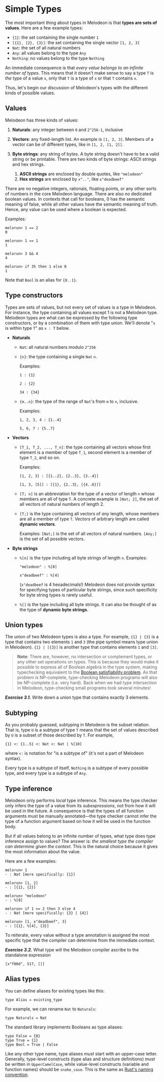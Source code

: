 # Simple Types

The most important thing about types in Melodeon is that **types are sets of values**. Here are a few example types:

- `{1}`: the set containing the single number `1`
- `[{1}, {2}, {3}]`: the set containing the single vector `[1, 2, 3]`
- `Nat`: the set of all natural numbers
- `Any`: all values belong to the type `Any`
- `Nothing`: no values belong to the type `Nothing`

An immediate consequence is that _every value belongs to an infinite number of types_. This means that it doesn't make sense to say a type `T` is _the_ type of a value `x`, only that `T` is a type of `x` or that `T` contains `x`.

Thus, let's begin our discussion of Melodeon's types with the different kinds of possible values.

## Values

Melodeon has three kinds of values:

1. **Naturals**: any integer between `0` and `2^256-1`, inclusive

2. **Vectors**: any fixed-length list. An example is `[1, 2, 3]`. Members of a vector can be of different types, like in `[1, 2, [1, 2]]`.

3. **Byte strings**: any string of bytes. A byte string doesn't have to be a valid string or be printable. There are two kinds of byte strings: ASCII strings and hex strings.
   1. **ASCII strings** are enclosed by double quotes, like `"melodeon"`
   2. **Hex strings** are enclosed by `x".."`, like `x"deadbeef"`

There are _no_ negative integers, rationals, floating points, or any other sorts of numbers in the core Melodeon language. There are also _no_ dedicated boolean values. In contexts that call for booleans, 0 has the semantic meaning of false, while all other values have the semantic meaning of truth. Hence, any value can be used where a boolean is expected.

Examples:

```
melorun> 1 == 2
0

melorun> 1 == 1
1

melorun> 3 && 4
4

melorun> if 35 then 1 else 0
1
```

Note that `Bool` is an alias for `{0..1}`.

## Type constructors

Types are sets of values, but not every set of values is a type in Melodeon. For instance, the type containing all values except 1 is not a Melodeon type. Melodeon types are what can be expressed by the following type constructors, or by a combination of them with type union. We'll denote "`x` is within type `T`" as `x : T` below.

- **Naturals**

  - `Nat`: all natural numbers modulo `2^256`

  - `{n}`: the type containing a single `Nat` `n`.

    Examples:

    ```
    1 : {1}

    2 : {2}

    34 : {34}
    ```

  - `{m..n}`: the type of the range of `Nat`'s from `m` to `n`, inclusive.

    Examples:

    ```
    1, 2, 3, 4 : {1..4}

    5, 6, 7 : {5..7}
    ```

- **Vectors**

  - `[T_1, T_2, ..., T_n]`: the type containing all vectors whose first element is a member of type `T_1`, second element is a member of type `T_2`, and so on.

    Examples:

    ```
    [1, 2, 3] : [{1..2}, {2..3}, {3..4}]

    [1, 3, [5]] : [{1}, {2..3}, [{4..6}]]
    ```

  - `[T; n]` is an abbreviation for the type of a vector of length `n` whose members are all of type `T`. A concrete example is `[Nat; 2]`, the set of all vectors of natural numbers of length 2.

  - `[T;]` is the type containing all vectors of _any_ length, whose members are all a member of type `T`. Vectors of arbitrary length are called **dynamic vectors**.

    Examples: `[Nat;]` is the set of all vectors of natural numbers. `[Any;]` is the set of all possible vectors.

- **Byte strings**

  - `%[n]` is the type including all byte strings of length `n`.
    Examples:

    ```
    "melodeon" : %[8]

    x"deadbeef" : %[4]
    ```

    (`x"deadbeef` is 4 hexadecimals!) Melodeon does not provide syntax for specifying types of particular byte strings, since such specificity for byte string types is rarely useful.

  - `%[]` is the type including all byte strings. It can also be thought of as the type of **dynamic byte strings**.

<!-- Note that Melodeon's type syntax does not make specifying every type easy. For example, there is no easy syntax for specifying something like the set or type of all vectors of length 50 whose first element belongs to `Nat` (it's possible: you just need to type `Any` 49 times in `[Nat, Any, ..., Any]`).
 -->

## Union types

The union of two Melodeon types is also a type. For example, `{1} | {3}` is a type that contains two elements `1` and `3` (the pipe symbol means type union in Melodeon). `{1} | [{3}]` is another type that contains elements `1` and `[3]`.

> **Note**: There are, however, no intersection or complement types, or any other set operations on types. This is because they would make it possible to express all of Boolean algebra in the type system, making typechecking equivalent to the [Boolean satisfiability problem](https://en.wikipedia.org/wiki/Boolean_satisfiability_problem). As that problem is NP-complete, type-checking Melodeon programs will also be NP-complete (i.e. very hard). Back when we had type intersection in Melodeon, type-checking small programs took several minutes!

**_Exercise 3.1._** Write down a union type that contains exactly 3 elements.

## Subtyping

As you probably guessed, subtyping in Melodeon is the subset relation. That is, type `U` is a subtype of type `T` means that the set of values described by `U` is a subset of those described by `T`. For example,

```
{1} <: {1..5} <: Nat <: Nat | %[10]
```

where `<:` is notation for "is a subtype of" (it's not a part of Melodeon syntax).

Every type is a subtype of itself, `Nothing` is a subtype of every possible type, and every type is a subtype of `Any`.

## Type inference

Melodeon only performs _local_ type inference. This means the type checker only infers the type of a value from its _subexpressions_, not from how it will be used in the future. A consequence is that the types of all function arguments must be manually annotated—the type checker cannot infer the type of a function argument based on how it will be used in the function body.

But if all values belong to an infinite number of types, what type does type inference assign to values? The answer is: _the smallest type the compiler can determine given the context_. This is the natural choice because it gives the most information about the value.

Here are a few examples:

```
melorun> 1
- : Nat [more specifically: {1}]

melorun> [1, 2]
- : [{1}, {2}]

melorun> "melodeon"
- : %[8]

melorun> if 1 == 2 then 3 else 4
- : Nat [more specifically: {3} | {4}]

melorun> [1, x"deadbeef", 3]
- : [{1}, %[4], {3}]
```

To reiterate, every value without a type annotation is assigned the most specific type that the compiler can determine from the immediate context.

**_Exercise 3.2._** What type will the Melodeon compiler ascribe to the standalone expression

```
[x"f00d", 517, []]
```

## Alias types

You can define aliases for existing types like this:

```
type Alias = existing_type
```

For example, we can rename `Nat` to `Naturals`:

```
type Naturals = Nat
```

The standard library implements Booleans as type aliases:

```
type False = {0}
type True = {1}
type Bool = True | False
```

Like any other type name, type aliases _must_ start with an upper-case letter. Generally, type-level constructs (type alias and structure definitions) must be written in `UpperCamelCase`, while value-level constructs (variable and function names) should be `snake_case`. This is the same as [Rust's naming convention](https://github.com/rust-lang/rfcs/blob/master/text/0430-finalizing-naming-conventions.md).
